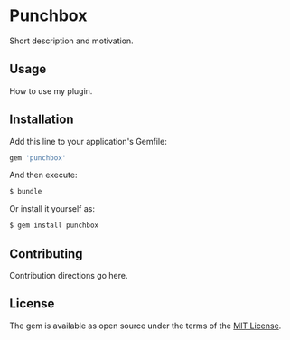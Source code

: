 # Punchbox
Short description and motivation.

## Usage
How to use my plugin.

## Installation
Add this line to your application's Gemfile:

```ruby
gem 'punchbox'
```

And then execute:
```bash
$ bundle
```

Or install it yourself as:
```bash
$ gem install punchbox
```

## Contributing
Contribution directions go here.

## License
The gem is available as open source under the terms of the [MIT License](http://opensource.org/licenses/MIT).
